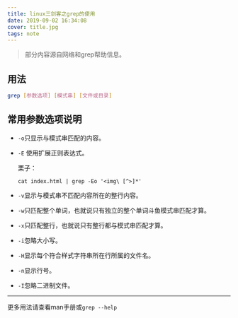 ```yaml
---
title: linux三剑客之grep的使用
date: 2019-09-02 16:34:08
cover: title.jpg
tags: note
---
```


> 部分内容源自网络和grep帮助信息。

## 用法

```bash
grep [参数选项] [模式串] [文件或目录]
```



## 常用参数选项说明

* `-o`只显示与模式串匹配的内容。

* `-E` 使用扩展正则表达式。

  栗子：

  ```
  cat index.html | grep -Eo '<img\ [^>]*'
  ```

  

* `-v`显示与模式串不匹配内容所在的整行内容。

* `-w`只匹配整个单词，也就说只有独立的整个单词斗鱼模式串匹配才算。

* `-x`只匹配整行，也就说只有整行都与模式串匹配才算。

* `-i`忽略大小写。

* `-H`显示每个符合样式字符串所在行所属的文件名。

* `-n`显示行号。

* `-I`忽略二进制文件。



---

更多用法请查看man手册或`grep --help` 
